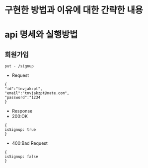 # 구현한 방법과 이유에 대한 간략한 내용

# api 명세와 실행방법
 ## 회원가입
 ```
 put - /signup
 ```
 - Request
 ```
 {
 "id":"tnvjakzpt",
 "email":"tnvjakzpt@nate.com",
 "password":"1234
 }
 ```
 - Response
 - 200:OK
 ```
 {
 isSignup: true
 }
 ```
 - 400:Bad Request
 ```
 {
 isSignup: false
 }
 ```
 
